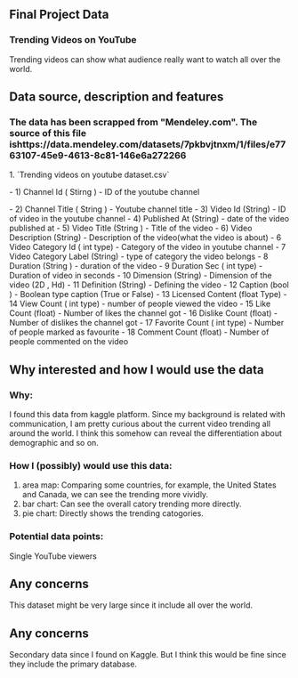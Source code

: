 ## Final Project Data 
### Trending Videos on YouTube
<P>Trending videos can show what audience really want to watch all over the world. </P>

## Data source, description and features
### The data has been scrapped from "Mendeley.com". The source of this file ishttps://data.mendeley.com/datasets/7pkbvjtnxm/1/files/e7763107-45e9-4613-8c81-146e6a272266 
<P> 1. `Trending videos on youtube dataset.csv`</P>
    <P>- 1) Channel Id ( Stirng ) - ID of the youtube channel</P>
    - 2) Channel Title ( String ) - Youtube channel title
    - 3) Video Id (String) - ID of video in the youtube channel
    - 4) Published At (String) - date of the video published at
    - 5) Video Title (String ) - Title of the video
    - 6) Video Description (String) - Description of the video(what the video is about)
    - 6 Video Category Id ( int type) - Category of the video in youtube channel
    - 7 Video Category Label (String) - type of category the video belongs
    - 8 Duration (String ) - duration of the video
    - 9 Duration Sec ( int type) - Duration of video in seconds
    - 10 Dimension (String) - Dimension of the video (2D , Hd)
    - 11 Definition (String) - Defining the video
    - 12 Caption (bool ) - Boolean type caption (True or False)
    - 13 Licensed Content (float Type)
    - 14 View Count ( int type) - number of people viewed the video
    - 15 Like Count (float) - Number of likes the channel got
    - 16 Dislike Count (float) - Number of dislikes the channel got
    - 17 Favorite Count ( int type) - Number of people marked as favourite
    - 18 Comment Count (float) - Number of people commented on the video

## Why interested and how I would use the data 
### Why:  
I found this data from kaggle platform. Since my background is related with communication, I am pretty curious about the current video trending all around the world. I think this somehow can reveal the differentiation about demographic and so on.

### How I (possibly) would use this data: 

1. area map: Comparing some countries, for example, the United States and Canada, we can see the trending more vividly.
2. bar chart: Can see the overall catory trending more directly.
3. pie chart: Directly shows the trending catogories.

### Potential data points:
Single YouTube viewers

## Any concerns  
This dataset might be very large since it include all over the world.

## Any concerns  
Secondary data since I found on Kaggle. But I think this would be fine since they include the primary database.